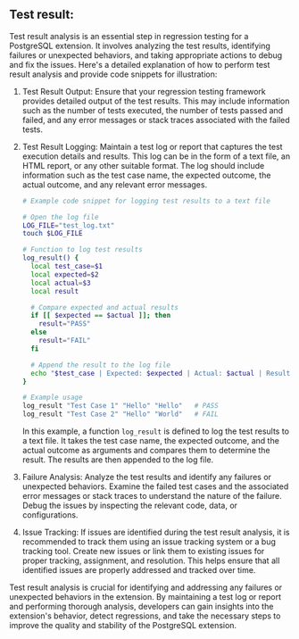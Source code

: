 ## Test result: 
Test result analysis is an essential step in regression testing for a PostgreSQL extension. It involves analyzing the test results, identifying failures or unexpected behaviors, and taking appropriate actions to debug and fix the issues. Here's a detailed explanation of how to perform test result analysis and provide code snippets for illustration:

1. Test Result Output: Ensure that your regression testing framework provides detailed output of the test results. This may include information such as the number of tests executed, the number of tests passed and failed, and any error messages or stack traces associated with the failed tests.

2. Test Result Logging: Maintain a test log or report that captures the test execution details and results. This log can be in the form of a text file, an HTML report, or any other suitable format. The log should include information such as the test case name, the expected outcome, the actual outcome, and any relevant error messages.

   ```bash
   # Example code snippet for logging test results to a text file

   # Open the log file
   LOG_FILE="test_log.txt"
   touch $LOG_FILE

   # Function to log test results
   log_result() {
     local test_case=$1
     local expected=$2
     local actual=$3
     local result

     # Compare expected and actual results
     if [[ $expected == $actual ]]; then
       result="PASS"
     else
       result="FAIL"
     fi

     # Append the result to the log file
     echo "$test_case | Expected: $expected | Actual: $actual | Result: $result" >> $LOG_FILE
   }

   # Example usage
   log_result "Test Case 1" "Hello" "Hello"   # PASS
   log_result "Test Case 2" "Hello" "World"   # FAIL
   ```

   In this example, a function `log_result` is defined to log the test results to a text file. It takes the test case name, the expected outcome, and the actual outcome as arguments and compares them to determine the result. The results are then appended to the log file.

3. Failure Analysis: Analyze the test results and identify any failures or unexpected behaviors. Examine the failed test cases and the associated error messages or stack traces to understand the nature of the failure. Debug the issues by inspecting the relevant code, data, or configurations.

4. Issue Tracking: If issues are identified during the test result analysis, it is recommended to track them using an issue tracking system or a bug tracking tool. Create new issues or link them to existing issues for proper tracking, assignment, and resolution. This helps ensure that all identified issues are properly addressed and tracked over time.

Test result analysis is crucial for identifying and addressing any failures or unexpected behaviors in the extension. By maintaining a test log or report and performing thorough analysis, developers can gain insights into the extension's behavior, detect regressions, and take the necessary steps to improve the quality and stability of the PostgreSQL extension.
